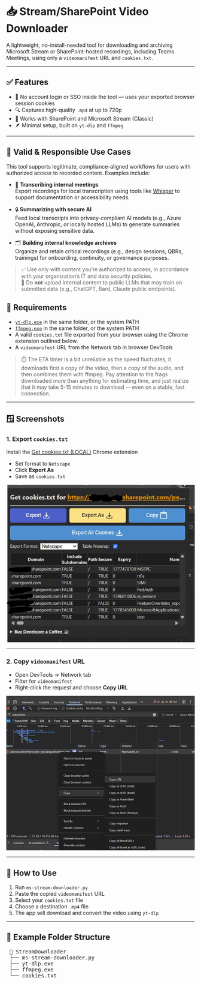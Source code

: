 # 📥 Stream/SharePoint Video Downloader

A lightweight, no-install-needed tool for downloading and archiving Microsoft Stream or SharePoint-hosted recordings, including Teams Meetings, using only a `videomanifest` URL and `cookies.txt`.

---

## ✅ Features

- 🎯 No account login or SSO inside the tool — uses your exported browser session cookies
- 🔍 Captures high-quality `.mp4` at up to 720p
- 📁 Works with SharePoint and Microsoft Stream (Classic)
- 🪶 Minimal setup, built on `yt-dlp` and `ffmpeg`

---

## 📌 Valid & Responsible Use Cases

This tool supports legitimate, compliance-aligned workflows for users with authorized access to recorded content. Examples include:

- 🧠 **Transcribing internal meetings**  
  Export recordings for local transcription using tools like [Whisper](https://github.com/openai/whisper) to support documentation or accessibility needs.

- 🔒 **Summarizing with secure AI**  
  Feed local transcripts into privacy-compliant AI models (e.g., Azure OpenAI, Anthropic, or locally hosted LLMs) to generate summaries without exposing sensitive data.

- 🗂 **Building internal knowledge archives**  
  Organize and retain critical recordings (e.g., design sessions, QBRs, trainings) for onboarding, continuity, or governance purposes.

> ✅ Use only with content you’re authorized to access, in accordance with your organization’s IT and data security policies.  
> 🚫 Do **not** upload internal content to public LLMs that may train on submitted data (e.g., ChatGPT, Bard, Claude public endpoints).


## 🧰 Requirements

- [`yt-dlp.exe`](https://github.com/yt-dlp/yt-dlp/releases) in the same folder, or the system PATH
- [`ffmpeg.exe`](https://www.gyan.dev/ffmpeg/builds/) in the same folder, or the system PATH
- A valid `cookies.txt` file exported from your browser using the Chrome extension outlined below.
- A `videomanifest` URL from the Network tab in browser DevTools

> ⏱️ The ETA timer is a bit unreliable as the speed fluctuates, it downloads first a copy of the video, then a copy of the audio, and then combines them with ffmpeg. Pay attention to the frags downloaded more than anything for estimating time, and just realize that it may take 5-15 minutes to download -- even on a stable, fast connection.

---

## 🪟 Screenshots

### 1. Export `cookies.txt`

Install the [Get cookies.txt (LOCAL)](https://chromewebstore.google.com/detail/get-cookiestxt-local/kfmcaklfhedfpjmlnicdmcdjifkhneid) Chrome extension  
- Set format to `Netscape`
- Click **Export As**
- Save as `cookies.txt`

![Get Cookies Screenshot](./screenshots/getcookies.png)

---

### 2. Copy `videomanifest` URL

- Open DevTools → Network tab
- Filter for `videomanifest`
- Right-click the request and choose **Copy URL**

![Videomanifest Screenshot](./screenshots/videomanifesturl.png)

---

## 🚀 How to Use

1. Run `ms-stream-downloader.py` 
2. Paste the copied `videomanifest` URL
3. Select your `cookies.txt` file
4. Choose a destination `.mp4` file
5. The app will download and convert the video using `yt-dlp`

---

## 📂 Example Folder Structure

<pre> 📁 StreamDownloader <br> ├── ms-stream-downloader.py <br> ├── yt-dlp.exe <br> ├── ffmpeg.exe <br> └── cookies.txt </pre>
